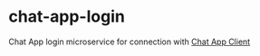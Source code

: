 # chat-app-login
Chat App login microservice for connection with [Chat App Client](https://github.com/RubioMorenoJA/chat-app-client)
